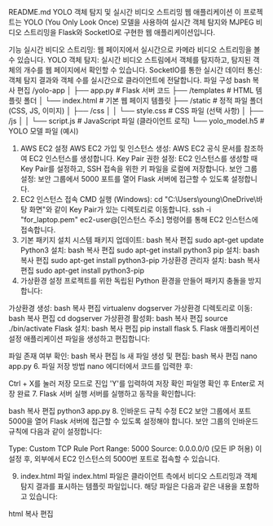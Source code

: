README.md
YOLO 객체 탐지 및 실시간 비디오 스트리밍 웹 애플리케이션
이 프로젝트는 YOLO (You Only Look Once) 모델을 사용하여 실시간 객체 탐지와 MJPEG 비디오 스트리밍을 Flask와 SocketIO로 구현한 웹 애플리케이션입니다.

기능
실시간 비디오 스트리밍: 웹 페이지에서 실시간으로 카메라 비디오 스트리밍을 볼 수 있습니다.
YOLO 객체 탐지: 실시간 비디오 스트림에서 객체를 탐지하고, 탐지된 객체의 개수를 웹 페이지에서 확인할 수 있습니다.
SocketIO를 통한 실시간 데이터 통신: 객체 탐지 결과와 객체 수를 실시간으로 클라이언트에 전달합니다.
파일 구성
bash
복사
편집
/yolo-app
│
├── app.py                     # Flask 서버 코드
├── /templates                 # HTML 템플릿 폴더
│   └── index.html             # 기본 웹 페이지 템플릿
├── /static                    # 정적 파일 폴더 (CSS, JS, 이미지)
│   ├── /css
│   │   └── style.css          # CSS 파일 (선택 사항)
│   ├── /js
│   │   └── script.js          # JavaScript 파일 (클라이언트 로직)
└── yolo_model.h5              # YOLO 모델 파일 (예시)
1. AWS EC2 설정
AWS EC2 가입 및 인스턴스 생성: AWS EC2 공식 문서를 참조하여 EC2 인스턴스를 생성합니다.
Key Pair 권한 설정: EC2 인스턴스를 생성할 때 Key Pair를 설정하고, SSH 접속을 위한 키 파일을 로컬에 저장합니다.
보안 그룹 설정: 보안 그룹에서 5000 포트를 열어 Flask 서버에 접근할 수 있도록 설정합니다.
2. EC2 인스턴스 접속
CMD 실행 (Windows):
cd "C:\Users\young\OneDrive\바탕 화면\"와 같이 Key Pair가 있는 디렉토리로 이동합니다.
ssh -i "for_laptop.pem" ec2-user@[인스턴스 주소] 명령어를 통해 EC2 인스턴스에 접속합니다.
3. 기본 패키지 설치
시스템 패키지 업데이트:
bash
복사
편집
sudo apt-get update
Python3 설치:
bash
복사
편집
sudo apt-get install python3
pip 설치:
bash
복사
편집
sudo apt-get install python3-pip
가상환경 관리자 설치:
bash
복사
편집
sudo apt-get install python3-pip
4. 가상환경 설정
프로젝트를 위한 독립된 Python 환경을 만들어 패키지 충돌을 방지합니다:

가상환경 생성:
bash
복사
편집
virtualenv dogserver
가상환경 디렉토리로 이동:
bash
복사
편집
cd dogserver
가상환경 활성화:
bash
복사
편집
source ./bin/activate
Flask 설치:
bash
복사
편집
pip install flask
5. Flask 애플리케이션 설정
애플리케이션 파일을 생성하고 편집합니다:

파일 존재 여부 확인:
bash
복사
편집
ls
새 파일 생성 및 편집:
bash
복사
편집
nano app.py
6. 파일 저장 방법
nano 에디터에서 코드를 입력한 후:

Ctrl + X를 눌러 저장 모드로 진입
'Y'를 입력하여 저장 확인
파일명 확인 후 Enter로 저장 완료
7. Flask 서버 실행
서버를 실행하고 동작을 확인합니다:

bash
복사
편집
python3 app.py
8. 인바운드 규칙 수정
EC2 보안 그룹에서 포트 5000을 열어 Flask 서버에 접근할 수 있도록 설정해야 합니다.
보안 그룹의 인바운드 규칙에 다음과 같이 설정합니다:

Type: Custom TCP Rule
Port Range: 5000
Source: 0.0.0.0/0 (모든 IP 허용)
이 설정 후, 외부에서 EC2 인스턴스의 5000번 포트로 접속할 수 있습니다.

9. index.html 파일
index.html 파일은 클라이언트 측에서 비디오 스트리밍과 객체 탐지 결과를 표시하는 템플릿 파일입니다. 해당 파일은 다음과 같은 내용을 포함하고 있습니다:

html
복사
편집
<!DOCTYPE html>
<html lang="en">
<head>
    <meta charset="UTF-8">
    <meta name="viewport" content="width=device-width, initial-scale=1.0">
    <title>Video Feed</title>
    <script src="https://cdnjs.cloudflare.com/ajax/libs/socket.io/4.0.1/socket.io.min.js"></script> <!-- SocketIO 라이브러리 추가 -->
    <script>
        // SocketIO 연결
        const socket = io();

        // 객체 개수 업데이트 함수
        socket.on('object_count', (data) => {
            document.getElementById('object_count').textContent = 'Objects detected: ' + data.object_count;
        });
    </script>
</head>
<body>
    <h1>Live Video Feed</h1>
    <img src="{{ url_for('video_feed') }}" width="100%" />
    <div>
        <h2 id="object_count">Objects detected: 0</h2> <!-- 객체 수를 표시할 부분 -->
    </div>
</body>
</html>
이 HTML 파일은 실시간으로 카메라 비디오 스트리밍을 표시하고, 객체가 탐지되면 탐지된 객체의 수를 화면에 업데이트합니다.
10. app.py (Flask 서버 코드)
Flask 애플리케이션 코드입니다. YOLO 모델을 사용하여 객체 탐지를 수행하고, MJPEG 스트리밍을 통해 클라이언트에 실시간 비디오를 제공합니다. 또한, SocketIO를 사용하여 객체 수를 클라이언트에 실시간으로 전송합니다.

python
복사
편집
import cv2
import numpy as np
from flask import Flask, render_template, Response, jsonify
from flask_socketio import SocketIO, emit
from ultralytics import YOLO
import base64

# Flask 앱 초기화
app = Flask(__name__)

# SocketIO 객체 생성 시 CORS 설정
socketio = SocketIO(app, cors_allowed_origins="*")

# YOLO 모델 로드
model = YOLO("yolo_model.h5")  # YOLO 모델 파일 로드

# 객체 수를 저장하는 변수
object_count = 0

# 카메라 스트리밍을 위한 함수 (실시간 스트리밍 및 모델 추론)
def gen():
    global object_count  # 객체 수를 전역 변수로 사용

    cap = cv2.VideoCapture(0)  # 카메라 연결

    if not cap.isOpened():  # 카메라 연결 확인
        print("카메라 열기 실패")
        return

    while True:
        success, frame = cap.read()
        if not success:
            print("프레임 확인 실패")
            break

        # YOLO 모델을 사용하여 추론
        results = model(frame)
        predictions = results[0].plot()

        # 객체 수 갱신
        object_count = len(results[0].boxes)

        # MJPEG 스트리밍을 위한 이미지 인코딩
        ret, jpeg = cv2.imencode('.jpg', predictions)
        if ret:
            frame_bytes = jpeg.tobytes()

            # Base64로 인코딩하여 클라이언트로 전송
            image_data = base64.b64encode(frame_bytes).decode('utf-8')

            # SocketIO를 통해 객체 탐지 결과와 이미지 전송
            socketio.emit('object_count', {'object_count': object_count})

            # MJPEG 스트리밍 형식으로 이미지 전송
            yield (b'--frame\r\n'
                   b'Content-Type: image/jpeg\r\n\r\n' + frame_bytes + b'\r\n\r\n')

    cap.release()

# 메인 페이지 렌더링
@app.route('/')
def index():
    return render_template('index.html')

# 카메라 스트리밍
@app.route('/video_feed')
def video_feed():
    return Response(gen(), mimetype='multipart/x-mixed-replace; boundary=frame')

# WebSocket 연결 시 처리
@socketio.on('connect')
def handle_connect():
    print("Client connected")
    emit('message', {'data': 'Connected to server'})

# 실행
if __name__ == '__main__':
    print("Starting the Flask app...")
    socketio.run(app, host='0.0.0.0', port=5000, debug=True)
11. ngrok을 통한 HTTPS 설정
웹 애플리케이션이 HTTP를 사용하게 되면, 모바일 장치에서 보안 문제로 인해 카메라를 사용할 수 없을 수 있습니다. 이를 해결하기 위해 ngrok을 사용하여 로컬 서버를 HTTPS로 포워딩할 수 있습니다.

설정 방법
ngrok 다운로드 및 설치: ngrok 다운로드 페이지에서 운영체제에 맞는 ngrok을 다운로드하여 설치합니다.

ngrok 실행: ngrok을 실행하여 로컬 Flask 서버를 HTTPS로 포워딩합니다. 터미널에서 다음 명령어를 입력합니다:

bash
복사
편집
ngrok http 5000
ngrok URL 확인: ngrok이 실행되면, https://xxxxxx.ngrok.io와 같은 HTTPS URL이 생성됩니다. 이 URL을 통해 외부에서 안전하게 접속할 수 있습니다.

모바일에서 접속: 생성된 ngrok HTTPS URL을 모바일 브라우저에 입력하여 카메라와 객체 탐지를 테스트할 수 있습니다.

ngrok을 사용한 이유
HTTPS 보안: 모바일 브라우저에서 HTTP로 카메라를 사용할 수 없는 경우, HTTPS를 통해 보안을 강화하고 웹 애플리케이션을 안전하게 사용할 수 있습니다.
외부 접속: ngrok을 사용하면, 로컬 서버를 인터넷상에서 안전하게 외부와 연결할 수 있어, 외부 기기에서 서버에 접근할 수 있습니다.
